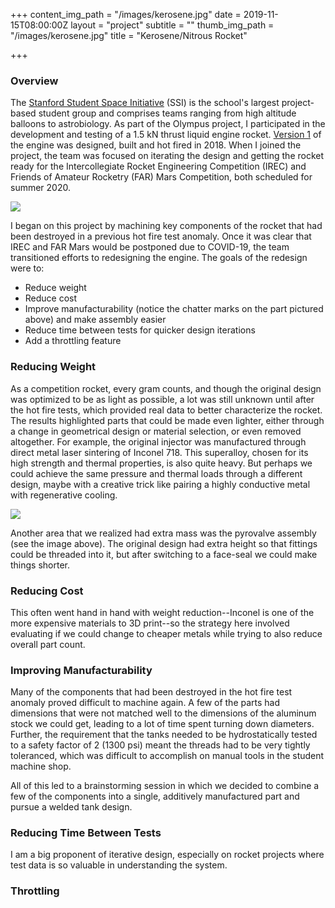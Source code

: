 +++
content_img_path = "/images/kerosene.jpg"
date = 2019-11-15T08:00:00Z
layout = "project"
subtitle = ""
thumb_img_path = "/images/kerosene.jpg"
title = "Kerosene/Nitrous Rocket"

+++
### Overview

The [Stanford Student Space Initiative](https://stanfordssi.org/) (SSI) is the school's largest project-based student group and comprises teams ranging from high altitude balloons to astrobiology. As part of the Olympus project, I participated in the development and testing of a 1.5 kN thrust liquid engine rocket. [Version 1](https://arc.aiaa.org/doi/10.2514/6.2019-4231) of the engine was designed, built and hot fired in 2018. When I joined the project, the team was focused on iterating the design and getting the rocket ready for the Intercollegiate Rocket Engineering Competition (IREC) and Friends of Amateur Rocketry (FAR) Mars Competition, both scheduled for summer 2020.

![](/images/lathe.jpg)

I began on this project by machining key components of the rocket that had been destroyed in a previous hot fire test anomaly. Once it was clear that IREC and FAR Mars would be postponed due to COVID-19, the team transitioned efforts to redesigning the engine. The goals of the redesign were to:

* Reduce weight
* Reduce cost
* Improve manufacturability (notice the chatter marks on the part pictured above) and make assembly easier
* Reduce time between tests for quicker design iterations
* Add a throttling feature

### Reducing Weight

As a competition rocket, every gram counts, and though the original design was optimized to be as light as possible, a lot was still unknown until after the hot fire tests, which provided real data to better characterize the rocket. The results highlighted parts that could be made even lighter, either through a change in geometrical design or material selection, or even removed altogether. For example, the original injector was manufactured through direct metal laser sintering of Inconel 718. This superalloy, chosen for its high strength and thermal properties, is also quite heavy. But perhaps we could achieve the same pressure and thermal loads through a different design, maybe with a creative trick like pairing a highly conductive metal with regenerative cooling.

![](/images/pyrovalves.jpg)

Another area that we realized had extra mass was the pyrovalve assembly (see the image above). The original design had extra height so that fittings could be threaded into it, but after switching to a face-seal we could make things shorter.

### Reducing Cost

This often went hand in hand with weight reduction--Inconel is one of the more expensive materials to 3D print--so the strategy here involved evaluating if we could change to cheaper metals while trying to also reduce overall part count.

### Improving Manufacturability

Many of the components that had been destroyed in the hot fire test anomaly proved difficult to machine again. A few of the parts had dimensions that were not matched well to the dimensions of the aluminum stock we could get, leading to a lot of time spent turning down diameters. Further, the requirement that the tanks needed to be hydrostatically tested to a safety factor of 2 (1300 psi) meant the threads had to be very tightly toleranced, which was difficult to accomplish on manual tools in the student machine shop.

All of this led to a brainstorming session in which we decided to combine a few of the components into a single, additively manufactured part and pursue a welded tank design. 

### Reducing Time Between Tests

I am a big proponent of iterative design, especially on rocket projects where test data is so valuable in understanding the system. 

### Throttling